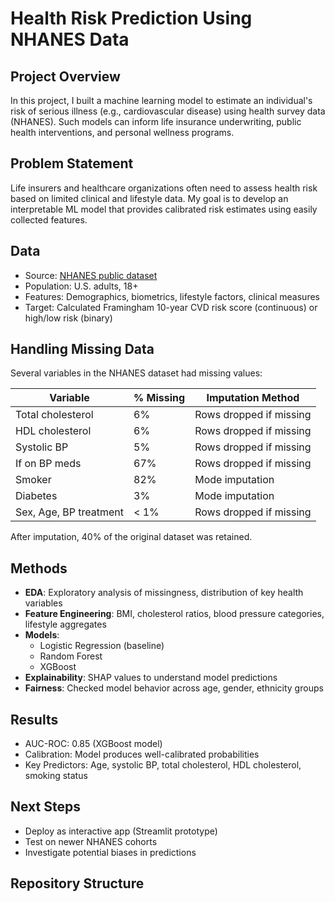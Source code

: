 # Health Risk Prediction Using NHANES Data

## Project Overview

In this project, I built a machine learning model to estimate an individual's risk of serious illness (e.g., cardiovascular disease) using health survey data (NHANES). Such models can inform life insurance underwriting, public health interventions, and personal wellness programs.

## Problem Statement

Life insurers and healthcare organizations often need to assess health risk based on limited clinical and lifestyle data. My goal is to develop an interpretable ML model that provides calibrated risk estimates using easily collected features.

## Data

- Source: [NHANES public dataset](https://www.cdc.gov/nchs/nhanes/index.htm)
- Population: U.S. adults, 18+
- Features: Demographics, biometrics, lifestyle factors, clinical measures
- Target: Calculated Framingham 10-year CVD risk score (continuous) or high/low risk (binary)

## Handling Missing Data

Several variables in the NHANES dataset had missing values:

| Variable          | % Missing | Imputation Method  |
|-------------------|-----------|-------------------|
| Total cholesterol | 6%        | Rows dropped if missing |
| HDL cholesterol   | 6%        | Rows dropped if missing |
| Systolic BP       | 5%        | Rows dropped if missing |
| If on BP meds     | 67%       | Rows dropped if missing |
| Smoker            | 82%       | Mode imputation |
| Diabetes          | 3%        | Mode imputation |
| Sex, Age, BP treatment | < 1% | Rows dropped if missing |

After imputation, 40% of the original dataset was retained.


## Methods

- **EDA**: Exploratory analysis of missingness, distribution of key health variables
- **Feature Engineering**: BMI, cholesterol ratios, blood pressure categories, lifestyle aggregates
- **Models**:
    - Logistic Regression (baseline)
    - Random Forest
    - XGBoost
- **Explainability**: SHAP values to understand model predictions
- **Fairness**: Checked model behavior across age, gender, ethnicity groups

## Results

- AUC-ROC: 0.85 (XGBoost model)
- Calibration: Model produces well-calibrated probabilities
- Key Predictors: Age, systolic BP, total cholesterol, HDL cholesterol, smoking status

## Next Steps

- Deploy as interactive app (Streamlit prototype)
- Test on newer NHANES cohorts
- Investigate potential biases in predictions

## Repository Structure

